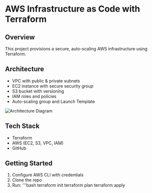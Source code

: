 # AWS Infrastructure as Code with Terraform

## Overview

This project provisions a secure, auto-scaling AWS infrastructure using Terraform.

## Architecture

- VPC with public & private subnets
- EC2 instance with secure security group
- S3 bucket with versioning
- IAM roles and policies
- Auto-scaling group and Launch Template

![Architecture Diagram]()

## Tech Stack

- Terraform
- AWS (EC2, S3, VPC, IAM)
- GitHub

## Getting Started

1. Configure AWS CLI with credentials
2. Clone the repo
3. Run:
   '''bash
   terraform init
   terraform plan
   terraform apply
